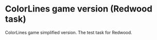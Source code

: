 # ColorLines game version (Redwood task)
ColorLines game simplified  version. The test task for Redwood.
